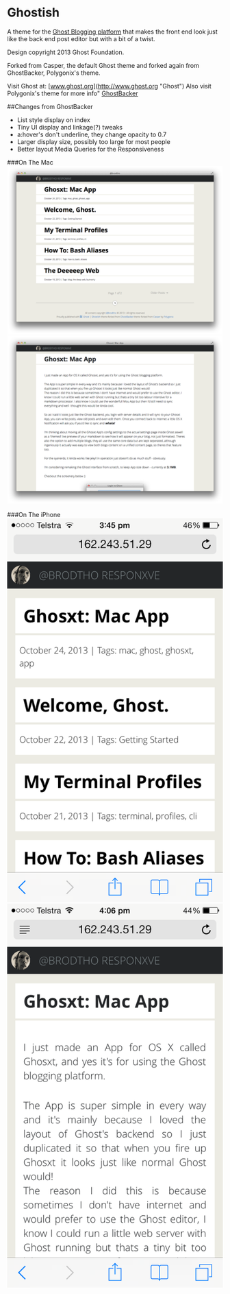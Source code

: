 Ghostish
=======

A theme for the [Ghost Blogging platform](http://ghost.org "Ghost Blogging Platform") that makes the front end look just like the back end post editor but with a bit of a twist.

Design copyright 2013 Ghost Foundation.

Forked from Casper, the default Ghost theme and forked again from GhostBacker, Polygonix's theme.

Visit Ghost at: [www.ghost.org](http://www.ghost.org "Ghost")
Also visit Polygonix's theme for more info" [GhostBacker](https://github.com/polygonix/GhostBacker)

##Changes from GhostBacker

* List style display on index
* Tiny UI display and linkage(?) tweaks
* a:hover's don't underline, they change opacity to 0.7
* Larger display size, possibly too large for most people
* Better layout Media Queries for the Responsiveness

###On The Mac
![Screenshot](screen1.png?raw=true)
![Screenshot](screen3.png?raw=true)

###On The iPhone
![Screenshot](screen2.png?raw=true)
![Screenshot](screen4.png?raw=true)
